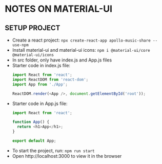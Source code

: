# NOTES ON MATERIAL-UI

## SETUP PROJECT
- Create a react project: `npx create-react-app apollo-music-share --use-npm`
- Install material-ui and material-ui icons: `npm i @material-ui/core @material-ui/icons`
- In src folder, only have index.js and App.js files
- Starter code in index.js file:
  ```js
  import React from 'react';
  import ReactDOM from 'react-dom';
  import App from './App';

  ReactDOM.render(<App />, document.getElementById('root'));
  ```
- Starter code in App.js file:
  ```js
  import React from 'react';

  function App() {
    return <h1>App</h1>;
  }

  export default App;
  ```
- To start the project, run: `npm run start`
- Open http://localhost:3000 to view it in the browser